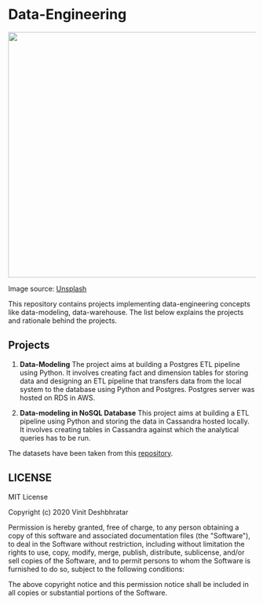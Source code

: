 # Data-Engineering

<img src="https://images.unsplash.com/photo-1527474305487-b87b222841cc?ixlib=rb-1.2.1&ixid=eyJhcHBfaWQiOjEyMDd9&auto=format&fit=crop&w=1934&q=80" width="1100" height="500">

Image source: [Unsplash](https://images.unsplash.com/photo-1527474305487-b87b222841cc?ixlib=rb-1.2.1&ixid=eyJhcHBfaWQiOjEyMDd9&auto=format&fit=crop&w=1934&q=80)

This repository contains projects implementing data-engineering concepts like data-modeling, data-warehouse. The list below explains the projects and rationale behind the projects.

## Projects

1. **Data-Modeling**
The project aims at building a Postgres ETL pipeline using Python. It involves creating fact and dimension tables for storing data and designing an ETL pipeline that transfers data from the local system to the database using Python and Postgres. Postgres server was hosted on RDS in AWS.

2. **Data-modeling in NoSQL Database**
This project aims at building a ETL pipeline using Python and storing the data in Cassandra hosted locally. It involves creating tables in Cassandra against which the analytical queries has to be run. 

The datasets have been taken from this [repository](https://github.com/Flor91/Data-engineering-nanodegree). 

## LICENSE
MIT License

Copyright (c) 2020 Vinit Deshbhratar

Permission is hereby granted, free of charge, to any person obtaining a copy
of this software and associated documentation files (the "Software"), to deal
in the Software without restriction, including without limitation the rights
to use, copy, modify, merge, publish, distribute, sublicense, and/or sell
copies of the Software, and to permit persons to whom the Software is
furnished to do so, subject to the following conditions:

The above copyright notice and this permission notice shall be included in all
copies or substantial portions of the Software.
